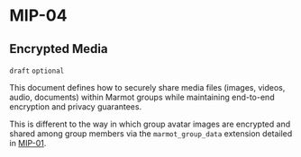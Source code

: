 # MIP-04

## Encrypted Media

`draft` `optional`

This document defines how to securely share media files (images, videos, audio, documents) within Marmot groups while maintaining end-to-end encryption and privacy guarantees.

This is different to the way in which group avatar images are encrypted and shared among group members via the `marmot_group_data` extension detailed in [MIP-01](01.md).
